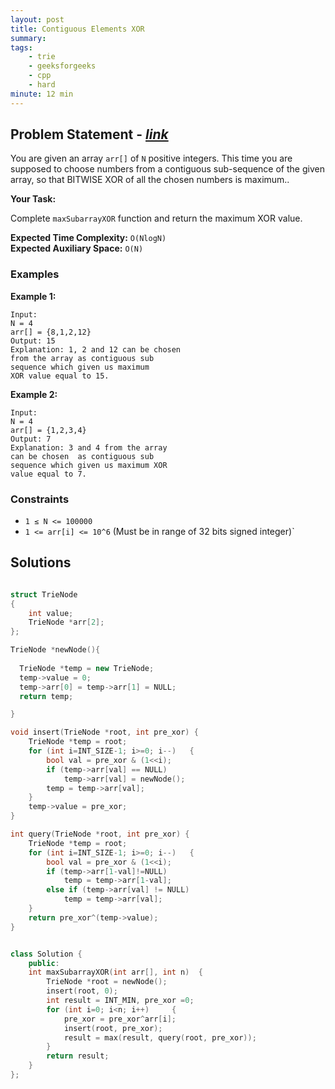 ```yaml
---
layout: post
title: Contiguous Elements XOR                      
summary:
tags:
    - trie
    - geeksforgeeks
    - cpp
    - hard
minute: 12 min
---
```


## Problem Statement - [*link*](https://practice.geeksforgeeks.org/batch-problems/contiguous-elements-xor4151/0/?t#)  

You are given an array `arr[]` of `N` positive integers. This time you are supposed to choose numbers from a contiguous sub-sequence of the given array, so that BITWISE XOR of all the chosen numbers is maximum..



**Your Task:** 

Complete `maxSubarrayXOR` function and return the maximum XOR value.


**Expected Time Complexity:** `O(NlogN)`              
**Expected Auxiliary Space:** `O(N)`



### Examples

**Example 1:**   
```
Input:
N = 4
arr[] = {8,1,2,12}
Output: 15
Explanation: 1, 2 and 12 can be chosen
from the array as contiguous sub
sequence which given us maximum
XOR value equal to 15.
```

**Example 2:**   
```
Input:
N = 4
arr[] = {1,2,3,4}
Output: 7
Explanation: 3 and 4 from the array
can be chosen  as contiguous sub
sequence which given us maximum XOR
value equal to 7.
```

### Constraints

+ `1 ≤ N <= 100000`
+ `1 <= arr[i] <= 10^6` (Must be in range of 32 bits signed integer)`


## Solutions

```cpp

struct TrieNode 
{ 
	int value;
	TrieNode *arr[2]; 
}; 

TrieNode *newNode(){
  
  TrieNode *temp = new TrieNode;
  temp->value = 0;
  temp->arr[0] = temp->arr[1] = NULL;
  return temp;

}

void insert(TrieNode *root, int pre_xor) { 
	TrieNode *temp = root; 
	for (int i=INT_SIZE-1; i>=0; i--) 	{ 
		bool val = pre_xor & (1<<i); 
		if (temp->arr[val] == NULL) 
			temp->arr[val] = newNode(); 
		temp = temp->arr[val]; 
	} 
	temp->value = pre_xor; 
} 

int query(TrieNode *root, int pre_xor) { 
	TrieNode *temp = root; 
	for (int i=INT_SIZE-1; i>=0; i--) 	{ 
		bool val = pre_xor & (1<<i); 
		if (temp->arr[1-val]!=NULL) 
			temp = temp->arr[1-val]; 
		else if (temp->arr[val] != NULL) 
			temp = temp->arr[val]; 
	} 
	return pre_xor^(temp->value); 
} 


class Solution {
    public:
    int maxSubarrayXOR(int arr[], int n)  { 
    	TrieNode *root = newNode(); 
    	insert(root, 0); 
    	int result = INT_MIN, pre_xor =0; 
    	for (int i=0; i<n; i++) 	{ 
    		pre_xor = pre_xor^arr[i]; 
    		insert(root, pre_xor); 
    		result = max(result, query(root, pre_xor)); 
    	} 
    	return result; 
    } 
};
```

